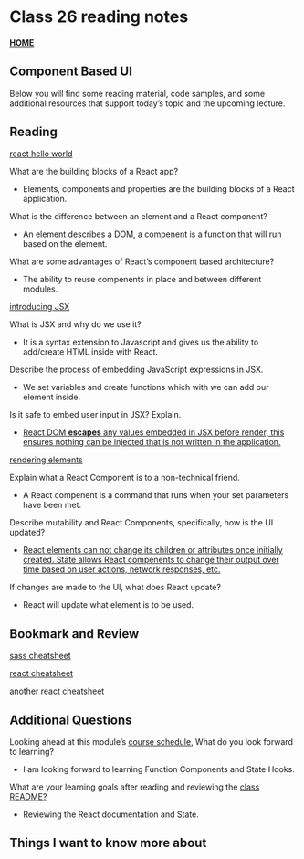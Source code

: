 # Class 26 reading notes

#### [HOME](https://cesarderio.github.io/reading-notes/)

## Component Based UI

Below you will find some reading material, code samples, and some additional resources that support today’s topic and the upcoming lecture.

## Reading

[react hello world](https://facebook.github.io/react/docs/hello-world.html)

What are the building blocks of a React app?

* Elements, components and properties are the building blocks of a React application.

What is the difference between an element and a React component?

* An element describes a DOM, a compenent is a function that will run based on the element.

What are some advantages of React’s component based architecture?

* The ability to reuse compenents in place and between different modules.

[introducing JSX](https://facebook.github.io/react/docs/introducing-jsx.html)

What is JSX and why do we use it?

* It is a syntax extension to Javascript and gives us the ability to add/create HTML inside with React. 

Describe the process of embedding JavaScript expressions in JSX.

* We set variables and create functions which with we can add our element inside.

Is it safe to embed user input in JSX? Explain.

* [React DOM **escapes** any values embedded in JSX before render, this ensures nothing can be injected that is not written in the application.](https://reactjs.org/docs/introducing-jsx.html)

[rendering elements](https://facebook.github.io/react/docs/rendering-elements.html)

Explain what a React Component is to a non-technical friend.

* A React compenent is a command that runs when your set parameters have been met. 

Describe mutability and React Components, specifically, how is the UI updated?

* [React elements can not change its children or attributes once initially created. State allows React compenents to change their output over time based on user actions, network responses, etc.](https://reactjs.org/docs/rendering-elements.html)

If changes are made to the UI, what does React update?

* React will update what element is to be used.

## Bookmark and Review

[sass cheatsheet](https://devhints.io/sass)

[react cheatsheet](https://devhints.io/react)

[another react cheatsheet](https://reactcheatsheet.com/)

## Additional Questions

Looking ahead at this module’s [course schedule](https://codefellows.github.io/code-401-javascript-guide/curriculum/#module-2), What do you look forward to learning?

* I am looking forward to learning Function Components and State Hooks.

What are your learning goals after reading and reviewing the [class README?](https://codefellows.github.io/code-401-javascript-guide/curriculum/class-26/)

* Reviewing the React documentation and State.

## Things I want to know more about
